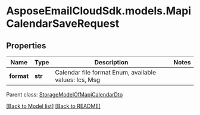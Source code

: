 # AsposeEmailCloudSdk.models.MapiCalendarSaveRequest
## Properties
Name | Type | Description | Notes
------------ | ------------- | ------------- | -------------
**format** | **str** | Calendar file format Enum, available values: Ics, Msg | 

 Parent class: [StorageModelOfMapiCalendarDto](StorageModelOfMapiCalendarDto.md)

[[Back to Model list]](Models.md) [[Back to README]](README.md)


